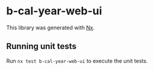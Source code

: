 # b-cal-year-web-ui

This library was generated with [Nx](https://nx.dev).

## Running unit tests

Run `nx test b-cal-year-web-ui` to execute the unit tests.
